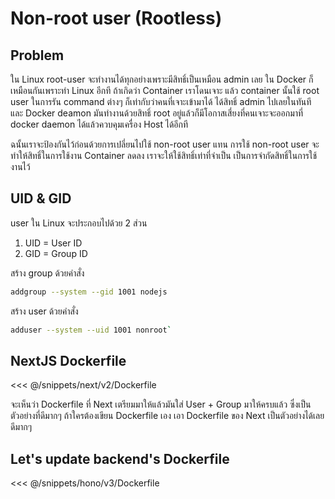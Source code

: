 # Non-root user (Rootless)

## Problem

ใน Linux
root-user จะทำงานได้ทุกอย่างเพราะมีสิทธิ์เป็นเหมือน admin เลย
ใน Docker ก็เหมือนกันเพราะทำ Linux อีกที
ถ้าเกิดว่า Container เราโดนเจาะ แล้ว container นั้นใช้ root user ในการรัน command ต่างๆ ก็เท่ากับว่าคนที่เจาะเข้ามาได้ ได้สิทธิ์ admin ไปเลยในทันที
และ Docker deamon มันทำงานด้วยสิทธิ์ root อยู่แล้วก็มีโอกาสเสี่ยงที่คนเจาะจะออกมาที่ docker daemon ได้แล้วควบคุมเครื่อง Host ได้อีกที

ฉนั้นเราจะป้องกันไว้ก่อนด้วยการเปลี่ยนไปใช้ non-root user แทน
การใช้ non-root user จะทำให้สิทธิ์ในการใช้งาน Container ลดลง เราจะให้ใช้สิทธิ์เท่าที่จำเป็น เป็นการจำกัดสิทธิ์ในการใช้งานไว้

## UID & GID

user ใน Linux จะประกอบไปด้วย 2 ส่วน

1. UID = User ID
2. GID = Group ID

สร้าง group ด้วยคำสั่ง

```sh
addgroup --system --gid 1001 nodejs
```

สร้าง user ด้วยคำสั่ง

```sh
adduser --system --uid 1001 nonroot`
```

## NextJS Dockerfile

<<< @/snippets/next/v2/Dockerfile

จะเห็นว่า Dockerfile ที่ Next เตรียมมาให้แล้วมันใส่ User + Group มาให้ครบแล้ว
ซึ่งเป็นตัวอย่างที่ดีมากๆ ถ้าใครต้องเขียน Dockerfile เอง เอา Dockerfile ของ Next เป็นตัวอย่างได้เลย ดีมากๆ

## Let's update backend's Dockerfile

<<< @/snippets/hono/v3/Dockerfile
